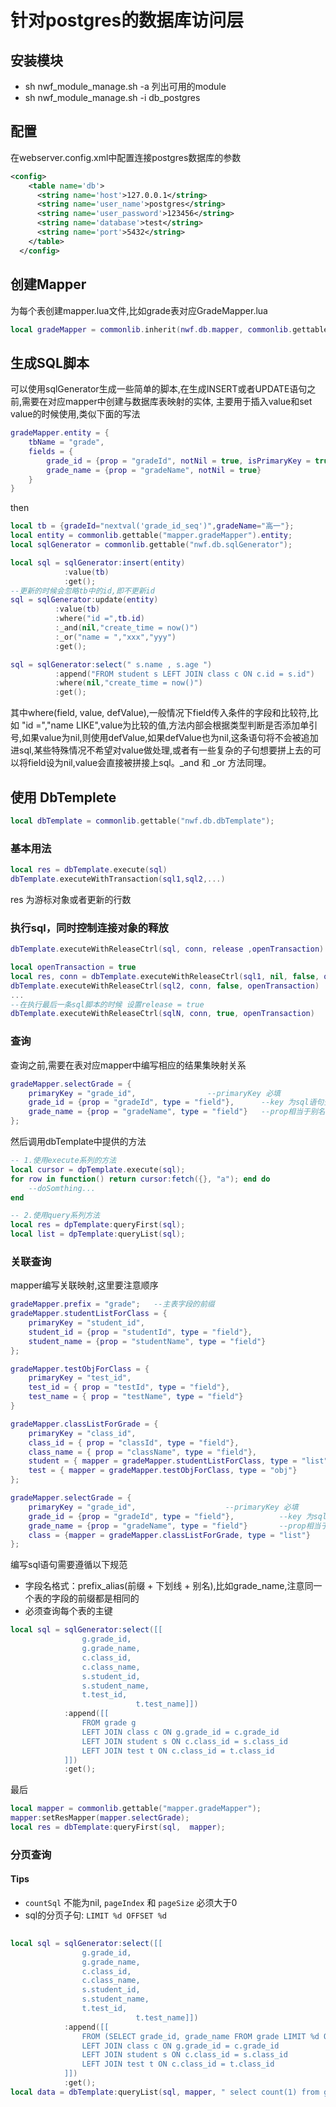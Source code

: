# 针对postgres的数据库访问层
## 安装模块  
* sh nwf_module_manage.sh -a 列出可用的module
* sh nwf_module_manage.sh -i db_postgres
## 配置
在webserver.config.xml中配置连接postgres数据库的参数
```xml
<config>
    <table name='db'>
      <string name='host'>127.0.0.1</string>
      <string name='user_name'>postgres</string>
      <string name='user_password'>123456</string>
      <string name='database'>test</string>
      <string name='port'>5432</string>
    </table>  
  </config>
```
## 创建Mapper  
为每个表创建mapper.lua文件,比如grade表对应GradeMapper.lua  
```lua
local gradeMapper = commonlib.inherit(nwf.db.mapper, commonlib.gettable("mapper.gradeMapper"));
```
## 生成SQL脚本
可以使用sqlGenerator生成一些简单的脚本,在生成INSERT或者UPDATE语句之前,需要在对应mapper中创建与数据库表映射的实体, 
主要用于插入value和set value的时候使用,类似下面的写法
```lua
gradeMapper.entity = {
	tbName = "grade",
	fields = {
		grade_id = {prop = "gradeId", notNil = true, isPrimaryKey = true},
		grade_name = {prop = "gradeName", notNil = true}
	}
}
```
then
```lua
local tb = {gradeId="nextval('grade_id_seq')",gradeName="高一"};
local entity = commonlib.gettable("mapper.gradeMapper").entity;
local sqlGenerator = commonlib.gettable("nwf.db.sqlGenerator");

local sql = sqlGenerator:insert(entity)
			:value(tb)
			:get();
--更新的时候会忽略tb中的id,即不更新id
sql = sqlGenerator:update(entity)
		  :value(tb)
		  :where("id =",tb.id)
		  :_and(nil,"create_time = now()")
		  :_or("name = ","xxx","yyy")
		  :get();

sql = sqlGenerator:select(" s.name , s.age ")
		  :append("FROM student s LEFT JOIN class c ON c.id = s.id")
		  :where(nil,"create_time = now()")
		  :get();
```  
其中where(field, value, defValue),一般情况下field传入条件的字段和比较符,比如 "id =","name LIKE",value为比较的值,方法内部会根据类型判断是否添加单引号,如果value为nil,则使用defValue,如果defValue也为nil,这条语句将不会被追加进sql,某些特殊情况不希望对value做处理,或者有一些复杂的子句想要拼上去的可以将field设为nil,value会直接被拼接上sql。_and 和 _or 方法同理。
##  使用 DbTemplete
```lua
local dbTemplate = commonlib.gettable("nwf.db.dbTemplate");
```
### 基本用法
```lua
local res = dbTemplate.execute(sql)
dbTemplate.executeWithTransaction(sql1,sql2,...)
```  
res 为游标对象或者更新的行数  

### 执行sql，同时控制连接对象的释放
```lua
dbTemplate.executeWithReleaseCtrl(sql, conn, release ,openTransaction)

local openTransaction = true
local res, conn = dbTemplate.executeWithReleaseCtrl(sql1, nil, false, openTransaction)
dbTemplate.executeWithReleaseCtrl(sql2, conn, false, openTransaction)
...
--在执行最后一条sql脚本的时候 设置release = true
dbTemplate.executeWithReleaseCtrl(sqlN, conn, true, openTransaction)
```  
### 查询  
查询之前,需要在表对应mapper中编写相应的结果集映射关系
```lua
gradeMapper.selectGrade = {
	primaryKey = "grade_id", 				--primaryKey 必填
	grade_id = {prop = "gradeId", type = "field"},		--key 为sql语句查出来的字段名，value 中的prop属性表示的是将查询结果映射到table中相对应的值
	grade_name = {prop = "gradeName", type = "field"}	--prop相当于别名，主要解决postgres查出来的字段全部为小写的问题
};
```  
然后调用dbTemplate中提供的方法  
```lua
-- 1.使用execute系列的方法  
local cursor = dpTemplate.execute(sql);
for row in function() return cursor:fetch({}, "a"); end do
	--doSomthing...
end

-- 2.使用query系列方法 
local res = dpTemplate:queryFirst(sql);
local list = dpTemplate:queryList(sql);
```
### 关联查询
mapper编写关联映射,这里要注意顺序  
```lua
gradeMapper.prefix = "grade";	--主表字段的前缀
gradeMapper.studentListForClass = {
	primaryKey = "student_id",
	student_id = {prop = "studentId", type = "field"},
	student_name = {prop = "studentName", type = "field"}
};

gradeMapper.testObjForClass = {
	primaryKey = "test_id",
	test_id = { prop = "testId", type = "field"},
	test_name = { prop = "testName", type = "field"}
}

gradeMapper.classListForGrade = {
	primaryKey = "class_id",
	class_id = { prop = "classId", type = "field"},
	class_name = { prop = "className", type = "field"},
	student = { mapper = gradeMapper.studentListForClass, type = "list"},   --type="list" 表示一对多	
	test = { mapper = gradeMapper.testObjForClass, type = "obj"}		--type="obj" 表示一对一
};

gradeMapper.selectGrade = {
	primaryKey = "grade_id", 					--primaryKey 必填
	grade_id = {prop = "gradeId", type = "field"},			--key 为sql语句查出来的字段名，value 中的prop属性表示的是将查询结果映射到table中相对应的值
	grade_name = {prop = "gradeName", type = "field"}		--prop相当于别名，主要解决postgres查出来的字段全部为小写的问题
	class = {mapper = gradeMapper.classListForGrade, type = "list"} 
};
```  
编写sql语句需要遵循以下规范
* 字段名格式：prefix_alias(前缀 + 下划线 + 别名),比如grade_name,注意同一个表的字段的前缀都是相同的 
* 必须查询每个表的主键
```lua
local sql = sqlGenerator:select([[
				g.grade_id,
				g.grade_name,
				c.class_id,
				c.class_name,
				s.student_id,
				s.student_name,
				t.test_id,
                        	t.test_name]])
			:append([[
				FROM grade g
				LEFT JOIN class c ON g.grade_id = c.grade_id
				LEFT JOIN student s ON c.class_id = s.class_id
				LEFT JOIN test t ON c.class_id = t.class_id
			]])
			:get();
```  
最后
```lua
local mapper = commonlib.gettable("mapper.gradeMapper");
mapper:setResMapper(mapper.selectGrade);
local res = dbTemplate:queryFirst(sql,  mapper);
```

### 分页查询
#### Tips
* `countSql` 不能为nil, `pageIndex` 和 `pageSize` 必须大于0
* sql的分页子句: `LIMIT %d OFFSET %d`
```lua
	
local sql = sqlGenerator:select([[
				g.grade_id,
				g.grade_name,
				c.class_id,
				c.class_name,
				s.student_id,
				s.student_name,
				t.test_id,
                        	t.test_name]])
			:append([[
				FROM (SELECT grade_id, grade_name FROM grade LIMIT %d OFFSET %d) g 
				LEFT JOIN class c ON g.grade_id = c.grade_id
				LEFT JOIN student s ON c.class_id = s.class_id
				LEFT JOIN test t ON c.class_id = t.class_id
			]])
			:get();
local data = dbTemplate:queryList(sql, mapper, " select count(1) from grade ", 1, 3);
```

